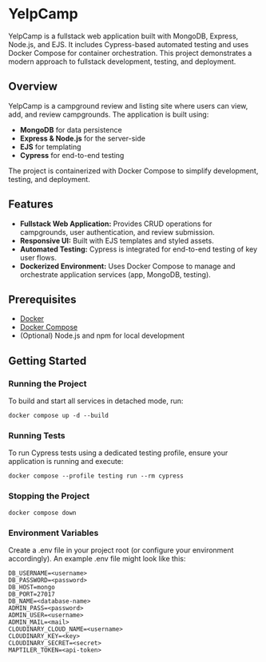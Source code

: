 # YelpCamp

YelpCamp is a fullstack web application built with MongoDB, Express, Node.js, and EJS. It includes Cypress-based automated testing and uses Docker Compose for container orchestration.
This project demonstrates a modern approach to fullstack development, testing, and deployment.

## Overview

YelpCamp is a campground review and listing site where users can view, add, and review campgrounds. The application is built using:
- **MongoDB** for data persistence
- **Express & Node.js** for the server-side
- **EJS** for templating
- **Cypress** for end-to-end testing

The project is containerized with Docker Compose to simplify development, testing, and deployment.

## Features

- **Fullstack Web Application:** Provides CRUD operations for campgrounds, user authentication, and review submission.
- **Responsive UI:** Built with EJS templates and styled assets.
- **Automated Testing:** Cypress is integrated for end-to-end testing of key user flows.
- **Dockerized Environment:** Uses Docker Compose to manage and orchestrate application services (app, MongoDB, testing).

## Prerequisites

- [Docker](https://docs.docker.com/get-docker/)
- [Docker Compose](https://docs.docker.com/compose/install/)
- (Optional) Node.js and npm for local development

## Getting Started

### Running the Project

To build and start all services in detached mode, run:
```run
docker compose up -d --build
```
### Running Tests

To run Cypress tests using a dedicated testing profile, ensure your application is running and execute:
```run-tests
docker compose --profile testing run --rm cypress
```

### Stopping the Project
```stop
docker compose down
```

### Environment Variables

Create a .env file in your project root (or configure your environment accordingly). An example .env file might look like this:

```env
DB_USERNAME=<username>
DB_PASSWORD=<password>
DB_HOST=mongo
DB_PORT=27017
DB_NAME=<database-name>
ADMIN_PASS=<password>
ADMIN_USER=<username>
ADMIN_MAIL=<mail>
CLOUDINARY_CLOUD_NAME=<username>
CLOUDINARY_KEY=<key>
CLOUDINARY_SECRET=<secret>
MAPTILER_TOKEN=<api-token>
```